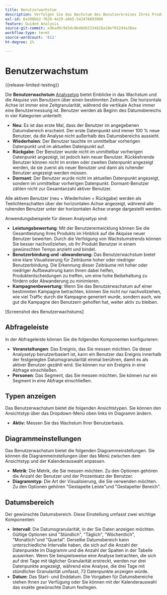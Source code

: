 ```yaml
---
title: Benutzerwachstum
description: Verfolgen Sie das Wachstum des Benutzerkreises Ihres Produkts.
exl-id: 0a300bb2-7620-4e29-a6b5-542476893009
feature: Guided Analysis
source-git-commit: edbad9c9d3dc0b48db5334828a18ef652d4a38aa
workflow-type: tm+mt
source-wordcount: '611'
ht-degree: 2%

---
```


# Benutzerwachstum

{{release-limited-testing}}

Die **Benutzerwachstum** [Analysetyp](overview.md) bietet Einblicke in das Wachstum und die Akquise von Benutzern über einen bestimmten Zeitraum. Die horizontale Achse ist immer eine Zeitgranularität, während die vertikale Achse immer eine Benutzermessung ist. Benutzer werden ab Beginn des Datumsbereichs in vier Kategorien unterteilt:

* **Neu**: Es ist das erste Mal, dass der Benutzer im angegebenen Datumsbereich erscheint. Der erste Datenpunkt sind immer 100 % neue Benutzer, da die Analyse nicht außerhalb des Datumsbereichs aussieht.
* **Wiederholen**: Der Benutzer tauchte im unmittelbar vorherigen Datenpunkt und im aktuellen Datenpunkt auf.
* **Rückgabe**: Der Benutzer wurde nicht im unmittelbar vorherigen Datenpunkt angezeigt, ist jedoch kein neuer Benutzer. Rückkehrende Benutzer können nicht im ersten oder zweiten Datenpunkt angezeigt werden, da sie zuerst als neuer Benutzer und dann als ruhender Benutzer angezeigt werden müssen.
* **Dormant**: Der Benutzer wurde nicht im aktuellen Datenpunkt angezeigt, sondern im unmittelbar vorherigen Datenpunkt. Dormant-Benutzer zählen nicht zur Gesamtanzahl aktiver Benutzer.

Alle aktiven Benutzer (neu + Wiederholen + Rückgabe) werden als Teelichtenschatten über der horizontalen Achse angezeigt, während alle ruhenden Benutzer unter der horizontalen Achse orange dargestellt werden.

Anwendungsbeispiele für diesen Analysetyp sind:

* **Leistungsbewertung**: Mit der Benutzerentwicklung können Sie die Gesamtleistung Ihres Produkts im Hinblick auf die Akquise neuer Benutzer bewerten. Durch die Verfolgung von Wachstumstrends können Sie besser nachvollziehen, ob Ihr Produkt Benutzer in einem gewünschten Tempo anzieht und bindet.
* **Benutzerbindung und -abwanderung:** Das Benutzerwachstum bietet eine klare Visualisierung für Zeiträume hoher oder niedriger Benutzerbindung. Die Erkennung dieser Zeiträume mit hoher oder niedriger Aufbewahrung kann Ihnen dabei helfen, Produktentscheidungen zu treffen, um eine hohe Beibehaltung zu fördern oder Abwanderung zu minimieren.
* **Kampagnenbewertung**: Wenn Sie das Benutzerwachstum auf einer bestimmten Kampagne betrachten, können Sie nicht nur nachvollziehen, wie viel Traffic durch die Kampagne generiert wurde, sondern auch, wie gut die Kampagne den Benutzern geholfen hat, weiter aktiv zu bleiben.

[Screenshot des Benutzerwachstums]

## Abfrageleiste

In der Abfrageleiste können Sie die folgenden Komponenten konfigurieren:

* **Veranstaltungen**: Das Ereignis, das Sie messen möchten. Da dieser Analysetyp benutzerbasiert ist, kann ein Benutzer das Ereignis innerhalb der festgelegten Datumsgranularität einmal berühren, damit es als aktiver Benutzer gezählt wird. Sie können nur ein Ereignis in eine Abfrage einschließen.
* **Personen**: Das Segment, das Sie messen möchten. Sie können nur ein Segment in eine Abfrage einschließen.

## Typen anzeigen

Das Benutzerwachstum bietet die folgenden Ansichtstypen. Sie können den Ansichtstyp über das Dropdown-Menü oben links im Diagramm ändern.

* **Aktiv:** Messen Sie das Wachstum Ihrer Benutzerbasis.

## Diagrammeinstellungen

Das Benutzerwachstum bietet die folgenden Diagrammeinstellungen. Sie können die Diagrammeinstellungen über das Menü zwischen dem Ansichtstyp und der Kalenderauswahl anpassen.

* **Metrik**: Die Metrik, die Sie messen möchten. Zu den Optionen gehören die Anzahl der Benutzer und der Prozentsatz der Benutzer.
* **Diagrammtyp**: Die Art der Visualisierung, die Sie verwenden möchten. Zu den Optionen gehören &quot;Gestapelte Leiste&quot;und &quot;Gestapelter Bereich&quot;.

## Datumsbereich

Der gewünschte Datumsbereich. Diese Einstellung umfasst zwei wichtige Komponenten:

* **Intervall**: Die Datumsgranularität, in der Sie Daten anzeigen möchten. Gültige Optionen sind &quot;Stündlich&quot;, &quot;Täglich&quot;, &quot;Wöchentlich&quot;, &quot;Monatlich&quot;und &quot;Quartal&quot;. Derselbe Datumsbereich kann unterschiedliche Intervalle haben, die sich auf die Anzahl der Datenpunkte im Diagramm und die Anzahl der Spalten in der Tabelle auswirken. Wenn Sie beispielsweise eine Analyse betrachten, die sich auf drei Tage mit täglicher Granularität erstreckt, werden nur drei Datenpunkte angezeigt, während eine Analyse, die drei Tage mit stündlicher Granularität umfasst, 72 Datenpunkte anzeigen würde.
* **Datum**: Das Start- und Enddatum. Die Vorgaben für Datumsbereiche stehen Ihnen zur Verfügung oder Sie können mit der Kalenderauswahl das exakte gewünschte Datum festlegen.
